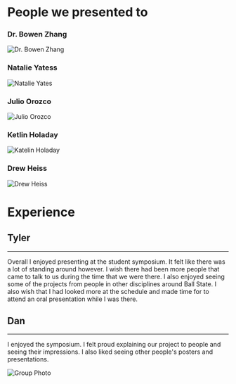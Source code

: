 # People we presented to

### Dr. Bowen Zhang

![Dr. Bowen Zhang](./images/zhang.jpg)

### Natalie Yatess

![Natalie Yates](./images/yates.jpg)

### Julio Orozco

![Julio Orozco](./images/orozco.jpg)

### Ketlin Holaday

![Katelin Holaday](./images/holaday.jpg)

### Drew Heiss

![Drew Heiss](./images/heiss.jpg)

# Experience

## Tyler
---
Overall I enjoyed presenting at the student symposium. It felt like there was a lot of standing around however.
I wish there had been more people that came to talk to us during the time that we were there. I also enjoyed seeing some of the projects
from people in other disciplines around Ball State. I also wish that I had looked more at the schedule and made time for to attend
an oral presentation while I was there.

## Dan
---
I enjoyed the symposium. I felt proud explaining our project to people and seeing their impressions. I also liked seeing other people's posters and presentations.

![Group Photo](./images/group.jpg)
